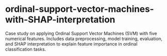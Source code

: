 # ordinal-support-vector-machines-with-SHAP-interpretation
Case study on applying Ordinal Support Vector Machines (SVM) with five numerical features. Includes data preprocessing, model training, evaluation, and SHAP interpretation to explain feature importance in ordinal classification tasks.
